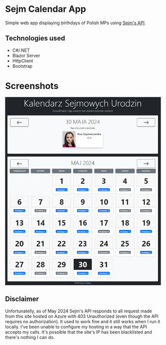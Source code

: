 # Sejm Calendar App
Simple web app displaying birthdays of Polish MPs using [Sejm's API](https://api.sejm.gov.pl/sejm.html).

## Technologies used
* C#/.NET
* Blazor Server
* HttpClient
* Bootstrap

# Screenshots

![Screenshot](docs/screenshots/screenshot-01.png)

## Disclaimer

Unfortunatelly, as of May 2024 Sejm's API responds to all request made from this site hosted on Azure with 403 Unauthorized (even though the API requires no authorization). It used to work fine and it still works when I run it locally. I've been unable to configure my hosting in a way that the API accepts my calls. It's possible that the site's IP has been blacklisted and there's nothing I can do.

